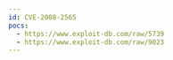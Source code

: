 ```yaml
---
id: CVE-2008-2565
pocs:
  - https://www.exploit-db.com/raw/5739
  - https://www.exploit-db.com/raw/9023
---
```

